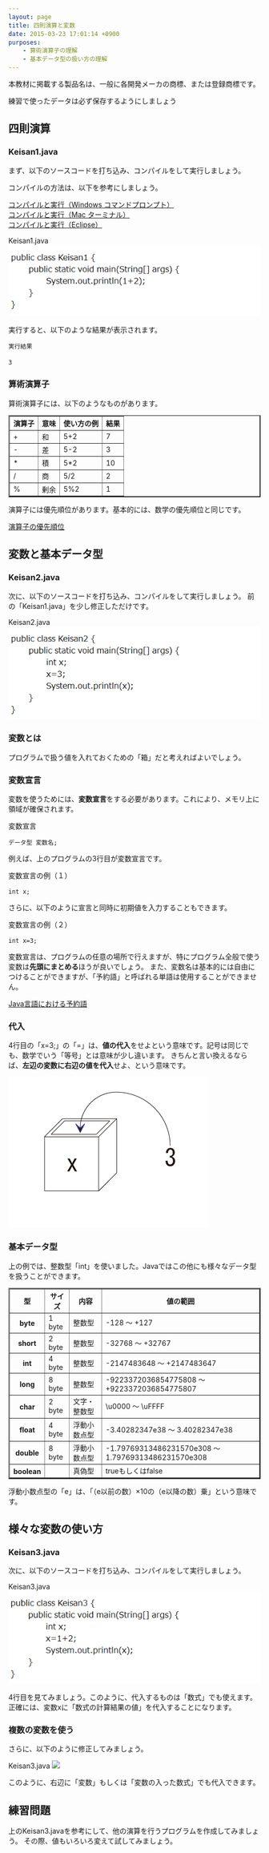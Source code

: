 ```yaml
---
layout: page
title: 四則演算と変数
date: 2015-03-23 17:01:14 +0900
purposes:
    - 算術演算子の理解
    - 基本データ型の扱い方の理解
---
```


本教材に掲載する製品名は、一般に各開発メーカの商標、または登録商標です。

練習で使ったデータは必ず保存するようにしましょう


四則演算
--------------
### Keisan1.java

まず、以下のソースコードを打ち込み、コンパイルをして実行しましょう。

コンパイルの方法は、以下を参考にしましょう。

<div id="ref"><a href="javacwin.html" target="_blank">コンパイルと実行（Windows コマンドプロンプト）</a></div>
<div id="ref"><a href="javacmac.html" target="_blank">コンパイルと実行（Mac ターミナル）</a></div>
<div id="ref"><a href="eclipse.html" target="_blank">コンパイルと実行（Eclipse）</a></div>

Keisan1.java
![](./pic/Keisan1.png)

実行すると、以下のような結果が表示されます。

~~~~
実行結果

3
~~~~

### 算術演算子

算術演算子には、以下のようなものがあります。

<div id="img">
<table border=2>
<tr>
	<th>演算子</th>
	<th>意味</th>
	<th>使い方の例</th>
	<th>結果</th>
</tr>
<tr>
	<td>+</td>
	<td>和</td>
	<td>5+2</td>
	<td>7</td>
</tr>
<tr>
	<td>-</td>
	<td>差</td>
	<td>5-2</td>
	<td>3</td>
</tr>
<tr>
	<td>* </td>
	<td>積</td>
	<td>5*2</td>
	<td>10</td>
</tr>
<tr>
	<td>/</td>
	<td>商</td>
	<td>5/2</td>
	<td>2</td>
</tr>
<tr>
	<td>%</td>
	<td>剰余</td>
	<td>5%2</td>
	<td>1</td>
</tr>
</table>
</div>

演算子には優先順位があります。基本的には、数学の優先順位と同じです。

<div id="ref"><a href="rank.html" target="_blank">演算子の優先順位</a></div>

変数と基本データ型
--------------
### Keisan2.java
次に、以下のソースコードを打ち込み、コンパイルをして実行しましょう。
前の「Keisan1.java」を少し修正しただけです。

Keisan2.java
![](./pic/Keisan2.png)

### 変数とは

プログラムで扱う値を入れておくための「箱」だと考えればよいでしょう。

### 変数宣言
変数を使うためには、**変数宣言**をする必要があります。これにより、メモリ上に領域が確保されます。

変数宣言

~~~~
データ型 変数名;
~~~~

例えば、上のプログラムの3行目が変数宣言です。

変数宣言の例（１）

~~~~
int x;
~~~~

さらに、以下のように宣言と同時に初期値を入力することもできます。

変数宣言の例（２）

~~~~
int x=3;
~~~~

変数宣言は、プログラムの任意の場所で行えますが、特にプログラム全般で使う変数は**先頭にまとめる**ほうが良いでしょう。
また、変数名は基本的には自由につけることができますが、「予約語」と呼ばれる単語は使用することができません。

<div id="ref"><a href="reserved.html" target="_blank">Java言語における予約語</a></div>

### 代入
4行目の「x=3;」の「=」は、**値の代入**をせよという意味です。記号は同じでも、数学でいう「等号」とは意味が少し違います。
きちんと言い換えるならば、**左辺の変数に右辺の値を代入**せよ、という意味です。

![](./pic/box01.png)

### 基本データ型
上の例では、整数型「int」を使いました。Javaではこの他にも様々なデータ型を扱うことができます。

<div id="img">
<table border="2">
<tr>
	<th>型</th>
	<th>サイズ</th>
	<th>内容</th>
	<th>値の範囲</th>
</tr>
<tr>
	<th>byte</th>
	<td>1 byte</td>
	<td>整数型</td>
	<td>-128 ～ +127</td>
</tr>
<tr>
	<th>short</th>
	<td>2 byte</td>
	<td>整数型</td>
	<td>-32768 ～ +32767</td>
</tr>
<tr>
	<th>int</th>
	<td>4 byte</td>
	<td>整数型</td>
	<td>-2147483648 ～ +2147483647</td>
</tr>
<tr>
	<th>long</th>
	<td>8 byte</td>
	<td>整数型</td>
	<td>-9223372036854775808 ～ +9223372036854775807</td>
</tr>
<tr>
	<th>char</th>
	<td>2 byte</td>
	<td>文字・整数型</td>
	<td>\u0000 ～ \uFFFF</td>
</tr>
<tr>
	<th>float</th>
	<td>4 byte</td>
	<td>浮動小数点型</td>
	<td>-3.40282347e38 ～ 3.40282347e38</td>
</tr>
<tr>
	<th>double</th>
	<td>8 byte</td>
	<td>浮動小数点型</td>
	<td>-1.79769313486231570e308 ～ 1.79769313486231570e308</td>
</tr>
<tr>
	<th>boolean</th>
	<td></td>
	<td>真偽型</td>
	<td>trueもしくはfalse</td>
</tr>
</table>
</div>

浮動小数点型の「e」は、「（e以前の数）×10の（e以降の数）乗」という意味です。

様々な変数の使い方
--------------
### Keisan3.java
次に、以下のソースコードを打ち込み、コンパイルをして実行しましょう。

Keisan3.java
![](./pic/Keisan3.png)

4行目を見てみましょう。このように、代入するものは「数式」でも使えます。
正確には、変数xに「数式の計算結果の値」を代入することになります。

### 複数の変数を使う
さらに、以下のように修正してみましょう。

Keisan3.java
![](./pic/Keisan3-2.png)

このように、右辺に「変数」もしくは「変数の入った数式」でも代入できます。

練習問題
--------------
上のKeisan3.javaを参考にして、他の演算を行うプログラムを作成してみましょう。
その際、値もいろいろ変えて試してみましょう。
